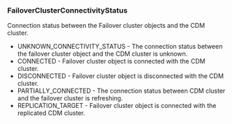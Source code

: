 ### FailoverClusterConnectivityStatus
Connection status between the Failover cluster objects and the CDM cluster.

- UNKNOWN_CONNECTIVITY_STATUS - The connection status between the failover cluster object and the CDM cluster is unknown.
- CONNECTED - Failover cluster object is connected with the CDM cluster.
- DISCONNECTED - Failover cluster object is disconnected with the CDM cluster.
- PARTIALLY_CONNECTED - The connection status between CDM cluster and the failover cluster is refreshing.
- REPLICATION_TARGET - Failover cluster object is connected with the replicated CDM cluster.
